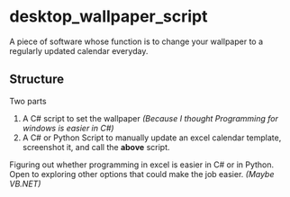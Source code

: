 # desktop_wallpaper_script
A piece of software whose function is to change your wallpaper to a regularly updated calendar everyday.

## Structure
Two parts
  1. A C# script to set the wallpaper *(Because I thought Programming for windows is easier in C#)*
  2. A C# or Python Script to manually update an excel calendar template, screenshot it, and call the **above** script.
 
Figuring out whether programming in excel is easier in C# or in Python. Open to exploring other options that could make the job easier.
*(Maybe VB.NET)*


